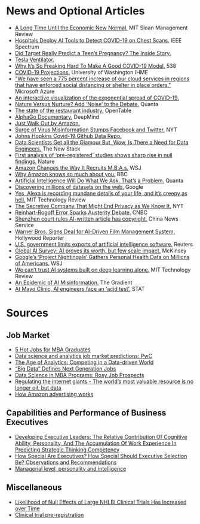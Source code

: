 
# News and Optional Articles
- [A Long Time Until the Economic New Normal.](https://sloanreview.mit.edu/article/a-long-time-until-the-economic-new-normal/) MIT Sloan Management Review
- [Hospitals Deploy AI Tools to Detect COVID-19 on Chest Scans.](https://spectrum.ieee.org/the-human-os/biomedical/imaging/hospitals-deploy-ai-tools-detect-covid19-chest-scans) IEEE Spectrum
- [Did Target Really Predict a Teen’s Pregnancy? The Inside Story.](https://www.kdnuggets.com/2014/05/target-predict-teen-pregnancy-inside-story.html)
- [Tesla Ventilator.](https://www.youtube.com/watch?v=zZbDg24dfN0)
- [Why It’s So Freaking Hard To Make A Good COVID-19 Model.](https://fivethirtyeight.com/features/why-its-so-freaking-hard-to-make-a-good-covid-19-model/) 538
- [COVID-19 Projections.](https://covid19.healthdata.org/projections) University of Washington IHME
- ["We have seen a 775 percent increase of our cloud services in regions that have enforced social distancing or shelter in place orders."](https://azure.microsoft.com/en-us/blog/update-2-on-microsoft-cloud-services-continuity/) Microsoft Azure
- [An interactive visualization of the exponential spread of COVID-19.](http://91-divoc.com/pages/covid-visualization/)
- [Nature Versus Nurture? Add ‘Noise’ to the Debate.](https://www.quantamagazine.org/nature-versus-nurture-add-noise-to-the-debate-20200323/) Quanta
- [The state of the restaurant industry.](https://www.opentable.com/state-of-industry) OpenTable
- [AlphaGo Documentary.](https://www.youtube.com/watch?v=WXuK6gekU1Y) DeepMind
- [Just Walk Out by Amazon.](https://justwalkout.com)
- [Surge of Virus Misinformation Stumps Facebook and Twitter.](https://www.nytimes.com/2020/03/08/technology/coronavirus-misinformation-social-media.html) NYT
- [Johns Hopkins Covid-19 Github Data Repo.](https://github.com/CSSEGISandData/COVID-19)
- [Data Scientists Get all the Glamour But, Wow, Is There a Need for Data Engineers.](https://thenewstack.io/data-scientists-get-the-glamour-but-there-is-also-a-need-for-data-engineers/) The New Stack
- [First analysis of ‘pre-registered’ studies shows sharp rise in null findings.](https://www.nature.com/articles/d41586-018-07118-1) Nature
- [Amazon Changes the Way It Recruits M.B.A.s.](https://www.wsj.com/articles/amazon-changes-the-way-it-recruits-m-b-a-s-11582021802) WSJ
- [Why Amazon knows so much about you.](https://www.bbc.co.uk/news/extra/CLQYZENMBI/amazon-data) BBC
- [Artificial Intelligence Will Do What We Ask. That’s a Problem.](https://www.quantamagazine.org/artificial-intelligence-will-do-what-we-ask-thats-a-problem-20200130/) Quanta
- [Discovering millions of datasets on the web.](https://blog.google/products/search/discovering-millions-datasets-web/) Google
- [Yes, Alexa is recording mundane details of your life, and it’s creepy as hell.](https://www.technologyreview.com/s/611216/yes-alexa-is-recording-mundane-details-of-your-life-and-its-creepy-as-hell/) MIT Technology Review
- [The Secretive Company That Might End Privacy as We Know It.](https://www.nytimes.com/2020/01/18/technology/clearview-privacy-facial-recognition.html) NYT
- [Reinhart-Rogoff Error Sparks Austerity Debate.](https://www.cnbc.com/id/100648042) CNBC
- [Shenzhen court rules AI-written article has copyright.](https://www.ecns.cn/news/2020-01-09/detail-ifzsqcrm6562963.shtml) China News Service
- [Warner Bros. Signs Deal for AI-Driven Film Management System.](https://www.hollywoodreporter.com/news/warner-bros-signs-deal-ai-driven-film-management-system-1268036) Hollywood Reporter
- [U.S. government limits exports of artificial intelligence software.](https://www.reuters.com/article/us-usa-artificial-intelligence/u-s-government-limits-exports-of-artificial-intelligence-software-idUSKBN1Z21PT) Reuters
- [Global AI Survey: AI proves its worth, but few scale impact.](https://www.mckinsey.com/featured-insights/artificial-intelligence/global-ai-survey-ai-proves-its-worth-but-few-scale-impact) McKinsey
- [Google’s ‘Project Nightingale’ Gathers Personal Health Data on Millions of Americans.](https://www.wsj.com/articles/google-s-secret-project-nightingale-gathers-personal-health-data-on-millions-of-americans-11573496790) WSJ
- [We can’t trust AI systems built on deep learning alone.](https://www.technologyreview.com/s/614443/we-cant-trust-ai-systems-built-on-deep-learning-alone/) MIT Technology Review
- [An Epidemic of AI Misinformation.](https://thegradient.pub/an-epidemic-of-ai-misinformation/) The Gradient
- [At Mayo Clinic, AI engineers face an ‘acid test’.](https://www.statnews.com/2019/12/18/mayo-clinic-artificial-intelligence-acid-test/) STAT

# Sources
## Job Market
- [5 Hot Jobs for MBA Graduates](https://www.usnews.com/education/best-graduate-schools/top-business-schools/articles/hot-jobs-for-mba-graduates)
- [Data science and analytics job market predictions: PwC
](https://www.pwc.com/us/en/library/data-science-and-analytics.html)
- [The Age of Analytics:
Competing in a Data-driven World](https://www.mckinsey.com/~/media/McKinsey/Business%20Functions/McKinsey%20Analytics/Our%20Insights/The%20age%20of%20analytics%20Competing%20in%20a%20data%20driven%20world/MGI-The-Age-of-Analytics-Executive-summary.ashx)
- [“Big Data” Defines Next Generation Jobs](https://www.mba.com/articles-and-announcements/articles/data-analytics-programs-and-careers/big-data-defines-next-generation-jobs)
- [Data Science in MBA Programs: Rosy Job Prospects](https://find-mba.com/articles/data-science-in-mba-programs-rosy-job-prospects)
- [Regulating the internet giants - The world’s most valuable resource is no longer oil, but data](https://www.economist.com/leaders/2017/05/06/the-worlds-most-valuable-resource-is-no-longer-oil-but-data)
- [How Amazon advertising works](https://www.cnbc.com/2019/07/17/how-amazon-advertising-works.html)

## Capabilities and Performance of Business Executives
- [Developing Executive Leaders: The Relative Contribution Of Cognitive Ability, Personality, And The Accumulation Of Work Experience In Predicting Strategic Thinking Competency](https://www.researchgate.net/publication/230539053_Developing_Executive_Leaders_The_Relative_Contribution_Of_Cognitive_Ability_Personality_And_The_Accumulation_Of_Work_Experience_In_Predicting_Strategic_Thinking_Competency)
- [How Special Are Executives? How Special Should Executive Selection Be? Observations and Recommendations](https://www.cambridge.org/core/journals/industrial-and-organizational-psychology/article/how-special-are-executives-how-special-should-executive-selection-be-observations-and-recommendations/73A034F4D23E0046749E9A9D0D5BAC7B#)
- [Managerial level, personality and intelligence](https://psycnet.apa.org/record/2007-18118-005)

## Miscellaneous
- [Likelihood of Null Effects of Large NHLBI Clinical Trials Has Increased over Time](https://www.ncbi.nlm.nih.gov/pubmed/26244868)
- [Clinical trial pre-registration](https://clinicaltrials.gov/ct2/manage-recs/background#WhyRegister)
